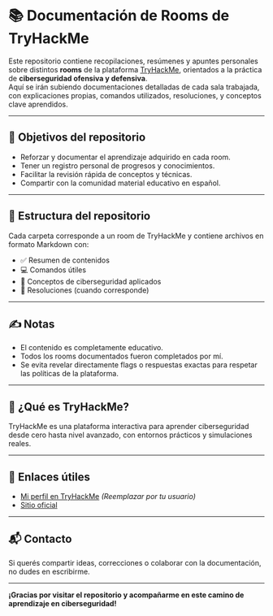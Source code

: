 # 📚 Documentación de Rooms de TryHackMe

Este repositorio contiene recopilaciones, resúmenes y apuntes personales sobre distintos **rooms** de la plataforma [TryHackMe](https://tryhackme.com), orientados a la práctica de **ciberseguridad ofensiva y defensiva**.  
Aquí se irán subiendo documentaciones detalladas de cada sala trabajada, con explicaciones propias, comandos utilizados, resoluciones, y conceptos clave aprendidos.

---

## 🧠 Objetivos del repositorio

- Reforzar y documentar el aprendizaje adquirido en cada room.
- Tener un registro personal de progresos y conocimientos.
- Facilitar la revisión rápida de conceptos y técnicas.
- Compartir con la comunidad material educativo en español.

---

## 📂 Estructura del repositorio

Cada carpeta corresponde a un room de TryHackMe y contiene archivos en formato Markdown con:

- ✅ Resumen de contenidos
- 💻 Comandos útiles
- 🔐 Conceptos de ciberseguridad aplicados
- 🧪 Resoluciones (cuando corresponde)

---

## ✍️ Notas

- El contenido es completamente educativo.
- Todos los rooms documentados fueron completados por mí.
- Se evita revelar directamente flags o respuestas exactas para respetar las políticas de la plataforma.

---

## 📌 ¿Qué es TryHackMe?

TryHackMe es una plataforma interactiva para aprender ciberseguridad desde cero hasta nivel avanzado, con entornos prácticos y simulaciones reales.

---

## 🔗 Enlaces útiles

- [Mi perfil en TryHackMe](https://tryhackme.com/p/tu_usuario) *(Reemplazar por tu usuario)*
- [Sitio oficial](https://tryhackme.com)

---

## 📬 Contacto

Si querés compartir ideas, correcciones o colaborar con la documentación, no dudes en escribirme.

---

**¡Gracias por visitar el repositorio y acompañarme en este camino de aprendizaje en ciberseguridad!**
